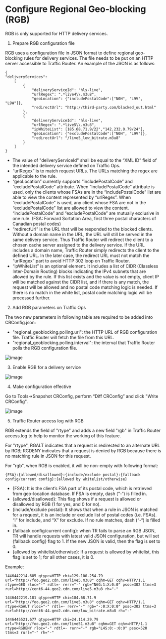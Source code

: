 Configure Regional Geo-blocking (RGB)
=====================================

<div class="admonition note">

RGB is only supported for HTTP delivery services.

</div>

1)  Prepare RGB configuration file

RGB uses a configuration file in JSON format to define regional
geo-blocking rules for delivery services. The file needs to be put on an
HTTP server accessible to Traffic Router. An example of the JSON is as
follows:

    {
    "deliveryServices":
        [
            {
                "deliveryServiceId": "hls-live",
                "urlRegex": ".*live4\\.m3u8",
                "geoLocation": {"includePostalCode":["N0H", "L9V", "L9W"]},
                "redirectUrl": "http://third-party.com/blacked_out.html"
            },
            {
                "deliveryServiceId": "hls-live",
                "urlRegex": ".*live5\\.m3u8",
                "ipWhiteList": [185.68.71.9/22","142.232.0.79/24"],
                "geoLocation": {"excludePostalCode":["N0H", "L9V"]},
                "redirectUrl": "/live5_low_bitrate.m3u8"
            }
        ]
    }

-   The value of "deliveryServiceId" shall be equal to the “XML ID”
    field of the intended delivery service defined on Traffic Ops.
-   “urlRegex” is to match request URLs. The URLs matching the regex are
    applicable to the rule.
-   “geoLocation” currently supports “includePostalCode” and
    “excludePostalCode” attribute. When “includePostalCode” attribute is
    used, only the clients whose FSAs are in the “includePostalCode”
    list are able to view the content represented by “urlRegex”. When
    “excludePostalCode” is used, any client whose FSA are not in the
    “excludePostalCode” list are allowed to view the content.
    “includePostalCode” and “excludePostalCode” are mutually exclusive
    in one rule. (FSA: Forward Sortation Area, first three postal
    characters of Canadian postal codes)
-   “redirectUrl” is the URL that will be responded to the blocked
    clients. Without a domain name in the URL, the URL will still be
    served in the same delivery service. Thus Traffic Router will
    redirect the client to a chosen cache server assigned to the
    delivery service. If the URL includes a domain name, Traffic Router
    simply redirects the client to the defined URL. In the later case,
    the redirect URL must not match the “urlRegex” part to avoid HTTP
    302 loop on Traffic Router.
-   “ipWhiteList” is an optional element. It includes a list of CIDR
    (Classless Inter-Domain Routing) blocks indicating the IPv4 subnets
    that are allowed by the rule. If this list exists and the value is
    not empty, client IP will be matched against the CIDR list, and if
    there is any match, the request will be allowed and no postal code
    matching logic is needed. If there is no match in the white list,
    postal code matching logic will be processed further.

2)  Add RGB parameters on Traffic Ops

The two new parameters in following table are required to be added into
CRConfig.json:

-   "regional\_geoblocking.polling.url": the HTTP URL of RGB
    configuration file. Traffic Router will fetch the file from this
    URL.
-   "regional\_geoblocking.polling.interval": the interval that Traffic
    Router polls the RGB configuration file.

![image](regionalgeo01.png)

3)  Enable RGB for a delivery service

![image](regionalgeo02.png)

4)  Make configuration effective

Go to Tools-&gt;Snapshot CRConfig, perform “Diff CRConfig” and click
"Write CRConfig".

![image](regionalgeo03.png)

5)  Traffic Router access log with RGB

RGB extends the field of "rtype" and adds a new field "rgb" in Traffic
Router access.log to help to monitor the working of this feature.

For "rtype", RGALT indicates that a request is redirected to an
alternate URL by RGB; RGDENY indicates that a request is denied by RGB
because there is no matching rule in JSON for this request.

For "rgb", when RGB is enabled, it will be non-empty with following
format:

    {FSA}:{allowed/disallowed}:{include/exclude postal}:{fallback config/current config}:{allowed by whitelist/otherwise}

-   {FSA}: It is the client’s FSA part of its postal code, which is
    retrieved from geo-location database. If FSA is empty, dash (“-“) is
    filled in.
-   {allowed/disallowed}: This flag shows if a request is allowed or
    disallowed by RGB (1 for yes, and 0 for no).
-   {include/exclude postal}: It shows that when a rule in JSON is
    matched for a request, it is an include or exclude list of postal
    codes (i.e. FSAs). “I” for include, and “X” for exclude. If no rule
    matches, dash (“-“) is filled in.
-   {fallback config/current config}: when TR fails to parse an RGB
    JSON, TR will handle requests with latest valid JSON configuration,
    but will set {fallback config} flag to 1. If the new JSON is valid,
    then the flag is set to 0.
-   {allowed by whitelist/otherwise}: If a request is allowed by
    whitelist, this flag is set to 1; for all other cases, it is 0.

Example:

    1446442214.685 qtype=HTTP chi=129.100.254.79 url="http://foo.geo2.cdn.com/live5.m3u8" cqhm=GET cqhv=HTTP/1.1 rtype=GEO rloc="-" rdtl=- rerr="-" rgb="N6G:1:X:0:0" pssc=302 ttms=3 rurl=http://cent6-44.geo2.cdn.com/live5.m3u8 rh="-"

    1446442219.181 qtype=HTTP chi=184.68.71.9 url="http://foo.geo2.cdn.com/live5.m3u8" cqhm=GET cqhv=HTTP/1.1 rtype=RGALT rloc="-" rdtl=- rerr="-" rgb="-:0:X:0:0" pssc=302 ttms=3 rurl=http://cent6-44.geo2.cdn.com/low_bitrate.m3u8 rh="-"

    1446445521.677 qtype=HTTP chi=24.114.29.79 url="http://foo.geo2.cdn.com/live51.m3u8" cqhm=GET cqhv=HTTP/1.1 rtype=RGDENY rloc="-" rdtl=- rerr="-" rgb="L4S:0:-:0:0" pssc=520 ttms=3 rurl="-" rh="-"
